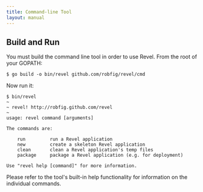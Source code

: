 ```yaml
---
title: Command-line Tool
layout: manual
---
```


## Build and Run

You must build the command line tool in order to use Revel.  From the root of
your GOPATH:

	$ go build -o bin/revel github.com/robfig/revel/cmd

Now run it:

	$ bin/revel
	~
	~ revel! http://robfig.github.com/revel
	~
	usage: revel command [arguments]

	The commands are:

	    run         run a Revel application
	    new         create a skeleton Revel application
	    clean       clean a Revel application's temp files
	    package     package a Revel application (e.g. for deployment)

	Use "revel help [command]" for more information.

Please refer to the tool's built-in help functionality for information on the
individual commands.

